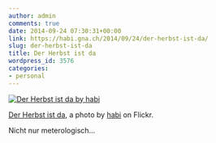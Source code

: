 ```yaml
---
author: admin
comments: true
date: 2014-09-24 07:30:31+00:00
link: https://habi.gna.ch/2014/09/24/der-herbst-ist-da/
slug: der-herbst-ist-da
title: Der Herbst ist da
wordpress_id: 3576
categories:
- personal
---
```



[![Der Herbst ist da by habi](https://static.flickr.com/3915/15316186556_7488c2fdb4.jpg)](https://www.flickr.com/photos/habi/15316186556/)  

[Der Herbst ist da](https://www.flickr.com/photos/habi/15316186556/), a photo by [habi](https://www.flickr.com/photos/habi/) on Flickr.

Nicht nur meterologisch...
